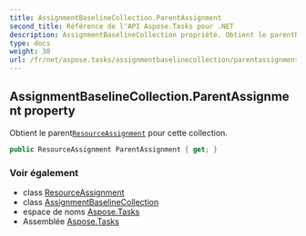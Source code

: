 ```yaml
---
title: AssignmentBaselineCollection.ParentAssignment
second_title: Référence de l'API Aspose.Tasks pour .NET
description: AssignmentBaselineCollection propriété. Obtient le parentResourceAssignment pour cette collection.
type: docs
weight: 30
url: /fr/net/aspose.tasks/assignmentbaselinecollection/parentassignment/
---
```

## AssignmentBaselineCollection.ParentAssignment property

Obtient le parent[`ResourceAssignment`](../../resourceassignment/) pour cette collection.

```csharp
public ResourceAssignment ParentAssignment { get; }
```

### Voir également

* class [ResourceAssignment](../../resourceassignment/)
* class [AssignmentBaselineCollection](../)
* espace de noms [Aspose.Tasks](../../assignmentbaselinecollection/)
* Assemblée [Aspose.Tasks](../../../)


